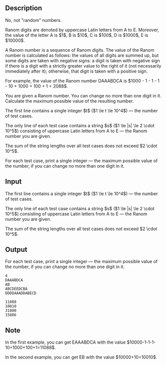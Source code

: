 ## Description

<div><p><span class="tex-font-style-it">No, not "random" numbers.</span></p><p>Ranom digits are denoted by uppercase Latin letters from <span class="tex-font-style-tt">A</span> to <span class="tex-font-style-tt">E</span>. Moreover, the value of the letter <span class="tex-font-style-tt">A</span> is $1$, <span class="tex-font-style-tt">B</span> is $10$, <span class="tex-font-style-tt">C</span> is $100$, <span class="tex-font-style-tt">D</span> is $1000$, <span class="tex-font-style-tt">E</span> is $10000$.</p><p>A Ranom number is a sequence of Ranom digits. The value of the Ranom number is calculated as follows: the values of all digits are summed up, but some digits are taken with negative signs: a digit is taken with negative sign if there is a digit with a <span class="tex-font-style-bf">strictly greater</span> value to the right of it (not necessarily immediately after it); otherwise, that digit is taken with a positive sign.</p><p>For example, the value of the Ranom number <span class="tex-font-style-tt">DAAABDCA</span> is $1000 - 1 - 1 - 1 - 10 + 1000 + 100 + 1 = 2088$.</p><p>You are given a Ranom number. You can change no more than one digit in it. Calculate the maximum possible value of the resulting number.</p></div><div class="input-specification"><p>The first line contains a single integer $t$ ($1 \le t \le 10^4$)&nbsp;— the number of test cases.</p><p>The only line of each test case contains a string $s$ ($1 \le |s| \le 2 \cdot 10^5$) consisting of uppercase Latin letters from <span class="tex-font-style-tt">A</span> to <span class="tex-font-style-tt">E</span> — the Ranom number you are given.</p><p>The sum of the string lengths over all test cases does not exceed $2 \cdot 10^5$.</p></div><div class="output-specification"><p>For each test case, print a single integer&nbsp;— the maximum possible value of the number, if you can change no more than one digit in it.</p></div>

## Input

<p>The first line contains a single integer $t$ ($1 \le t \le 10^4$)&nbsp;— the number of test cases.</p><p>The only line of each test case contains a string $s$ ($1 \le |s| \le 2 \cdot 10^5$) consisting of uppercase Latin letters from <span class="tex-font-style-tt">A</span> to <span class="tex-font-style-tt">E</span> — the Ranom number you are given.</p><p>The sum of the string lengths over all test cases does not exceed $2 \cdot 10^5$.</p>

## Output

<p>For each test case, print a single integer&nbsp;— the maximum possible value of the number, if you can change no more than one digit in it.</p>





```input1|2,4
4
DAAABDCA
AB
ABCDEEDCBA
DDDDAAADDABECD
```




```output1
11088
10010
31000
15886
```



## Note

<p>In the first example, you can get <span class="tex-font-style-tt">EAAABDCA</span> with the value $10000-1-1-1-10+1000+100+1=11088$.</p><p>In the second example, you can get <span class="tex-font-style-tt">EB</span> with the value $10000+10=10010$.</p>
